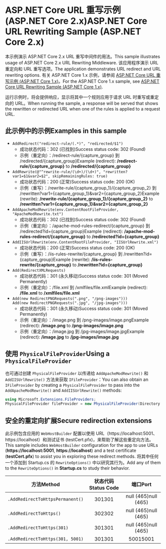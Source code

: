 # <a name="aspnet-core-url-rewriting-sample-aspnet-core-2x"></a><span data-ttu-id="cd984-101">ASP.NET Core URL 重写示例 (ASP.NET Core 2.x)</span><span class="sxs-lookup"><span data-stu-id="cd984-101">ASP.NET Core URL Rewriting Sample (ASP.NET Core 2.x)</span></span>

<span data-ttu-id="cd984-102">本示例演示 ASP.NET Core 2.x URL 重写中间件的用法。</span><span class="sxs-lookup"><span data-stu-id="cd984-102">This sample illustrates usage of ASP.NET Core 2.x URL Rewriting Middleware.</span></span> <span data-ttu-id="cd984-103">该应用程序演示 URL 重定向和 URL 重写选项。</span><span class="sxs-lookup"><span data-stu-id="cd984-103">The application demonstrates URL redirect and URL rewriting options.</span></span> <span data-ttu-id="cd984-104">有关 ASP.NET Core 1.x 示例，请参阅 [ASP.NET Core URL 重写示例 (ASP.NET Core 1.x)](https://github.com/aspnet/Docs/tree/master/aspnetcore/fundamentals/url-rewriting/samples/1.x)。</span><span class="sxs-lookup"><span data-stu-id="cd984-104">For the ASP.NET Core 1.x sample, see [ASP.NET Core URL Rewriting Sample (ASP.NET Core 1.x)](https://github.com/aspnet/Docs/tree/master/aspnetcore/fundamentals/url-rewriting/samples/1.x).</span></span>

<span data-ttu-id="cd984-105">运行示例时，将会提供响应，显示将其中一个规则应用于请求 URL 时重写或重定向的 URL。</span><span class="sxs-lookup"><span data-stu-id="cd984-105">When running the sample, a response will be served that shows the rewritten or redirected URL when one of the rules is applied to a request URL.</span></span>

## <a name="examples-in-this-sample"></a><span data-ttu-id="cd984-106">此示例中的示例</span><span class="sxs-lookup"><span data-stu-id="cd984-106">Examples in this sample</span></span>

* `AddRedirect("redirect-rule/(.*)", "redirected/$1")`
  - <span data-ttu-id="cd984-107">成功状态代码：302 (已找到)</span><span class="sxs-lookup"><span data-stu-id="cd984-107">Success status code: 302 (Found)</span></span>
  - <span data-ttu-id="cd984-108">示例（重定向）：/redirect-rule/{capture_group} 到 /redirected/{capture_group}</span><span class="sxs-lookup"><span data-stu-id="cd984-108">Example (redirect): **/redirect-rule/{capture_group}** to **/redirected/{capture_group}**</span></span>
* `AddRewrite(@"^rewrite-rule/(\d+)/(\d+)", "rewritten?var1=$1&var2=$2", skipRemainingRules: true)`
  - <span data-ttu-id="cd984-109">成功状态代码：200 (正常)</span><span class="sxs-lookup"><span data-stu-id="cd984-109">Success status code: 200 (OK)</span></span>
  - <span data-ttu-id="cd984-110">示例（重写）：/rewrite-rule/{capture_group_1}/{capture_group_2} 到 /rewritten?var1={capture_group_1}&var2={capture_group_2}</span><span class="sxs-lookup"><span data-stu-id="cd984-110">Example (rewrite): **/rewrite-rule/{capture_group_1}/{capture_group_2}** to **/rewritten?var1={capture_group_1}&var2={capture_group_2}**</span></span>
* `AddApacheModRewrite(env.ContentRootFileProvider, "ApacheModRewrite.txt")`
  - <span data-ttu-id="cd984-111">成功状态代码：302 (已找到)</span><span class="sxs-lookup"><span data-stu-id="cd984-111">Success status code: 302 (Found)</span></span>
  - <span data-ttu-id="cd984-112">示例（重定向）：/apache-mod-rules-redirect/{capture_group} 到 /redirected?id={capture_group}</span><span class="sxs-lookup"><span data-stu-id="cd984-112">Example (redirect): **/apache-mod-rules-redirect/{capture_group}** to **/redirected?id={capture_group}**</span></span>
* `AddIISUrlRewrite(env.ContentRootFileProvider, "IISUrlRewrite.xml")`
  - <span data-ttu-id="cd984-113">成功状态代码：200 (正常)</span><span class="sxs-lookup"><span data-stu-id="cd984-113">Success status code: 200 (OK)</span></span>
  - <span data-ttu-id="cd984-114">示例（重写）：/iis-rules-rewrite/{capture_group} 到 /rewritten?id={capture_group}</span><span class="sxs-lookup"><span data-stu-id="cd984-114">Example (rewrite): **/iis-rules-rewrite/{capture_group}** to **/rewritten?id={capture_group}**</span></span>
* `Add(RedirectXMLRequests)`
  - <span data-ttu-id="cd984-115">成功状态代码：301 (永久移动)</span><span class="sxs-lookup"><span data-stu-id="cd984-115">Success status code: 301 (Moved Permanently)</span></span>
  - <span data-ttu-id="cd984-116">示例（重定向）：/file.xml 到 /xmlfiles/file.xml</span><span class="sxs-lookup"><span data-stu-id="cd984-116">Example (redirect): **/file.xml** to **/xmlfiles/file.xml**</span></span>
* `Add(new RedirectPNGRequests(".png", "/png-images")))`<br>`Add(new RedirectPNGRequests(".jpg", "/jpg-images")))`
  - <span data-ttu-id="cd984-117">成功状态代码：301 (永久移动)</span><span class="sxs-lookup"><span data-stu-id="cd984-117">Success status code: 301 (Moved Permanently)</span></span>
  - <span data-ttu-id="cd984-118">示例（重定向）：/image.png 到 /png-images/image.png</span><span class="sxs-lookup"><span data-stu-id="cd984-118">Example (redirect): **/image.png** to **/png-images/image.png**</span></span>
  - <span data-ttu-id="cd984-119">示例（重定向）：/image.jpg 到 /jpg-images/image.jpg</span><span class="sxs-lookup"><span data-stu-id="cd984-119">Example (redirect): **/image.jpg** to **/jpg-images/image.jpg**</span></span>

## <a name="using-a-physicalfileprovider"></a><span data-ttu-id="cd984-120">使用 `PhysicalFileProvider`</span><span class="sxs-lookup"><span data-stu-id="cd984-120">Using a `PhysicalFileProvider`</span></span>
<span data-ttu-id="cd984-121">也可通过创建 `PhysicalFileProvider` 以传递给 `AddApacheModRewrite()` 和 `AddIISUrlRewrite()` 方法来获取 `IFileProvider`：</span><span class="sxs-lookup"><span data-stu-id="cd984-121">You can also obtain an `IFileProvider` by creating a `PhysicalFileProvider` to pass into the `AddApacheModRewrite()` and `AddIISUrlRewrite()` methods:</span></span>
```csharp
using Microsoft.Extensions.FileProviders;
PhysicalFileProvider fileProvider = new PhysicalFileProvider(Directory.GetCurrentDirectory());
```
## <a name="secure-redirection-extensions"></a><span data-ttu-id="cd984-122">安全的重定向扩展</span><span class="sxs-lookup"><span data-stu-id="cd984-122">Secure redirection extensions</span></span>
<span data-ttu-id="cd984-123">此示例包含应用的 `WebHostBuilder` 配置以使用 URL（https://localhost:5001、https://localhost）和测试证书 (testCert.pfx)，来帮助了解这些重定向方法。</span><span class="sxs-lookup"><span data-stu-id="cd984-123">This sample includes `WebHostBuilder` configuration for the app to use URLs (**https://localhost:5001**, **https://localhost**) and a test certificate (**testCert.pfx**) to assist you in exploring these redirect methods.</span></span> <span data-ttu-id="cd984-124">将其中任何一个添加到 Startup.cs 的 `RewriteOptions()` 中以研究其行为。</span><span class="sxs-lookup"><span data-stu-id="cd984-124">Add any of them to the `RewriteOptions()` in **Startup.cs** to study their behavior.</span></span>

<span data-ttu-id="cd984-125">方法</span><span class="sxs-lookup"><span data-stu-id="cd984-125">Method</span></span> | <span data-ttu-id="cd984-126">状态代码</span><span class="sxs-lookup"><span data-stu-id="cd984-126">Status Code</span></span> | <span data-ttu-id="cd984-127">端口</span><span class="sxs-lookup"><span data-stu-id="cd984-127">Port</span></span>
--- | :---: | :---:
`.AddRedirectToHttpsPermanent()` | <span data-ttu-id="cd984-128">301</span><span class="sxs-lookup"><span data-stu-id="cd984-128">301</span></span> | <span data-ttu-id="cd984-129">null (465)</span><span class="sxs-lookup"><span data-stu-id="cd984-129">null (465)</span></span>
`.AddRedirectToHttps()` | <span data-ttu-id="cd984-130">302</span><span class="sxs-lookup"><span data-stu-id="cd984-130">302</span></span> | <span data-ttu-id="cd984-131">null (465)</span><span class="sxs-lookup"><span data-stu-id="cd984-131">null (465)</span></span>
`.AddRedirectToHttps(301)` | <span data-ttu-id="cd984-132">301</span><span class="sxs-lookup"><span data-stu-id="cd984-132">301</span></span> | <span data-ttu-id="cd984-133">null (465)</span><span class="sxs-lookup"><span data-stu-id="cd984-133">null (465)</span></span>
`.AddRedirectToHttps(301, 5001)` | <span data-ttu-id="cd984-134">301</span><span class="sxs-lookup"><span data-stu-id="cd984-134">301</span></span> | <span data-ttu-id="cd984-135">5001</span><span class="sxs-lookup"><span data-stu-id="cd984-135">5001</span></span>
